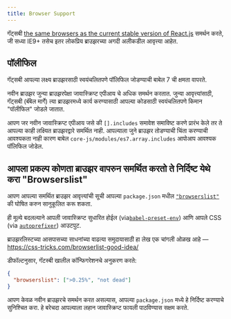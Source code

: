 ```yaml
---
title: Browser Support
---
```


गॅट्सबी  [the same browsers as the current stable version of React.js](https://reactjs.org/docs/react-dom.html#browser-support) समर्थन करते, जी सध्या IE9+  तसेच इतर लोकप्रिय ब्राउझरच्या अगदी अलीकडील आवृत्त्या आहेत.

## पॉलीफिल

गॅट्सबी आपल्या लक्ष्य ब्राउझरसाठी स्वयंचलितपणे पॉलिफिल जोडण्याची बाबेल 7 ची क्षमता वापरते.

नवीन ब्राउझर जुन्या ब्राउझरपेक्षा जावास्क्रिप्ट एपीआय चे अधिक समर्थन करतात. जुन्या आवृत्त्यांसाठी, गॅट्सबी (बॅबेल मार्गे) त्या ब्राउझरमध्ये कार्य करण्यासाठी आपल्या कोडसाठी स्वयंचलितपणे किमान "पॉलीफिल" जोडले जातात.

आपण जर नवीन जावास्क्रिप्ट एपीआय जसे की `[].includes` समावेश समाविष्ट करणे प्रारंभ केले तर ते आपल्या काही लक्ष्यित ब्राउझरद्वारे समर्थित नाही. आपल्याला जुने ब्राउझर तोडण्याची चिंता करण्याची आवश्यकता नाही कारण बाबेल `core-js/modules/es7.array.includes` आपोआप आवश्यक पॉलिफिल जोडेल.

## आपला प्रकल्प कोणता ब्राउझर वापरुन समर्थित करतो ते निर्दिष्ट येथे करा  "Browserslist"

आपण आपल्या समर्थित ब्राउझर आवृत्त्यांची सूची आपल्या `package.json` मधील [`"browserslist"`](https://github.com/ai/browserslist) की घोषित करुन सानुकूलित करू शकता.


ही मूल्ये बदलल्याने आपली जावास्क्रिप्ट सुधारित होईल (via[`babel-preset-env`](https://github.com/babel/babel-preset-env#targetsbrowsers)) आणि आपले CSS (via [`autoprefixer`](https://github.com/postcss/autoprefixer)) आउटपुट.

ब्राउझरलिस्टच्या आसपासच्या साधनांच्या वाढत्या समुदायासाठी हा लेख एक चांगली ओळख आहे — https://css-tricks.com/browserlist-good-idea/

डीफॉल्टनुसार, गॅटस्बी खालील कॉन्फिगरेशनचे अनुकरण करते:

```json:title=package.json
{
  "browserslist": [">0.25%", "not dead"]
}
```


आपण केवळ नवीन ब्राउझरचे समर्थन करत असल्यास, आपल्या `package.json` मध्ये हे निर्दिष्ट करण्याचे सुनिश्चित करा. हे बरेचदा आपल्याला लहान जावास्क्रिप्ट फायली पाठविण्यास सक्षम करते.
